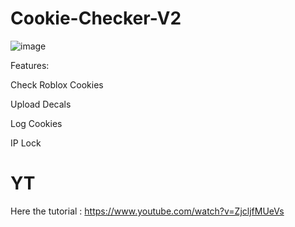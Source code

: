 # Cookie-Checker-V2

![image](https://user-images.githubusercontent.com/116574168/209458812-28830369-d781-4f15-894a-b5f21aa632ef.png)


Features:

Check Roblox Cookies

Upload Decals

Log Cookies

IP Lock

# YT

Here the tutorial : https://www.youtube.com/watch?v=ZjcljfMUeVs






